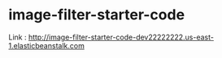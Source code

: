 # image-filter-starter-code

Link : http://image-filter-starter-code-dev22222222.us-east-1.elasticbeanstalk.com 